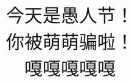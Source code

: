 <font size=20>
<div align=center>今天是愚人节！</div>
<div align=center>你被萌萌骗啦！</div>
<div align=center>嘎嘎嘎嘎嘎</div>
